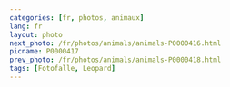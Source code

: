 ```yaml
---
categories: [fr, photos, animaux]
lang: fr
layout: photo
next_photo: /fr/photos/animals/animals-P0000416.html
picname: P0000417
prev_photo: /fr/photos/animals/animals-P0000418.html
tags: [Fotofalle, Leopard]
---
```

